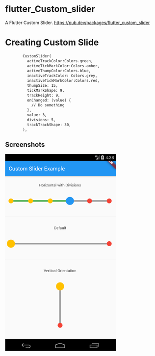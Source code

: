 # flutter_Custom_slider

A Flutter Custom Slider.
https://pub.dev/packages/flutter_custom_slider

# Creating Custom Slide

            CustomSlider(
              activeTrackColor:Colors.green,
              activeTickMarkColor:Colors.amber,
              activeThumpColor:Colors.blue,
              inactiveTrackColor: Colors.grey,
              inactiveTickMarkColor:Colors.red,
              thumpSize: 15,
              tickMarkShape: 9,
              trackHeight: 9,
              onChanged: (value) {
                // Do something
              },
              value: 3,
              divisions: 5,
              trackTrackShape: 30,
            ),

            
## Screenshots
![default image](screen_shoot/screen.png)
